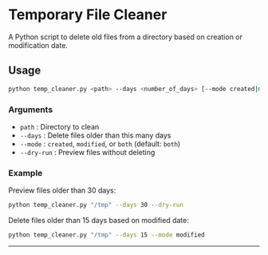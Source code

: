 # Temporary File Cleaner

A Python script to delete old files from a directory based on creation or modification date.

## Usage

```bash
python temp_cleaner.py <path> --days <number_of_days> [--mode created|modified|both] [--dry-run]
```

### Arguments

* `path` : Directory to clean
* `--days` : Delete files older than this many days
* `--mode` : `created`, `modified`, or `both` (default: `both`)
* `--dry-run` : Preview files without deleting

### Example

Preview files older than 30 days:

```bash
python temp_cleaner.py "/tmp" --days 30 --dry-run
```

Delete files older than 15 days based on modified date:

```bash
python temp_cleaner.py "/tmp" --days 15 --mode modified
```
---